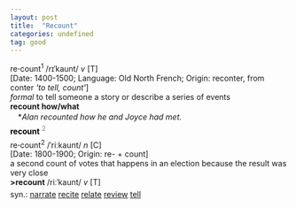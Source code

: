 ```yaml
---
layout: post
title:  "Recount"
categories: undefined
tag: good
---
```

<DIV style="MARGIN: 0px 0px 5px">re<B>·</B>count<SUP>1</SUP> /rɪˈkaunt/ <I>v</I> [T] <BR>[Date: 1400-1500; Language: Old North French; Origin: reconter, from conter <I>'to tell, count'</I>]<BR><I>formal</I> to tell someone a story or describe a series of events<BR><B>recount how/what</B><BR>　*<I>Alan recounted how he and Joyce had met.</I></DIV>
<DIV style="COLOR: #808080; MARGIN: 0px 0px 5px; LINE-HEIGHT: normal"><SPAN style="FONT-SIZE: 10.5pt; COLOR: #000000; LINE-HEIGHT: normal"><B>recount</B></SPAN> <SUP style="FONT-SIZE: 83%; LINE-HEIGHT: normal">2</SUP> </DIV>
<DIV style="MARGIN: 0px 0px 5px">re<B>·</B>count<SUP>2</SUP> /ˈriːkaunt/ <I>n</I> [C] <BR>[Date: 1800-1900; Origin: re- + count]<BR>a second count of votes that happens in an election because the result was very close<BR><B>&gt;recount</B> /riːˈkaunt/ <I>v</I> [T]</DIV>
<DIV style="MARGIN: 0px 0px 5px">
<DIV style="MARGIN: 4px 0px">syn.: <A href="{{ site.baseurl }}/narrate"><U>narrate</U></A> <A href="{{ site.baseurl }}/recite"><U>recite</U></A> <A href="{{ site.baseurl }}/relate"><U>relate</U></A> <A href="{{ site.baseurl }}/review"><U>review</U></A> <A href="{{ site.baseurl }}/tell"><U>tell</U></A></DIV></DIV>
